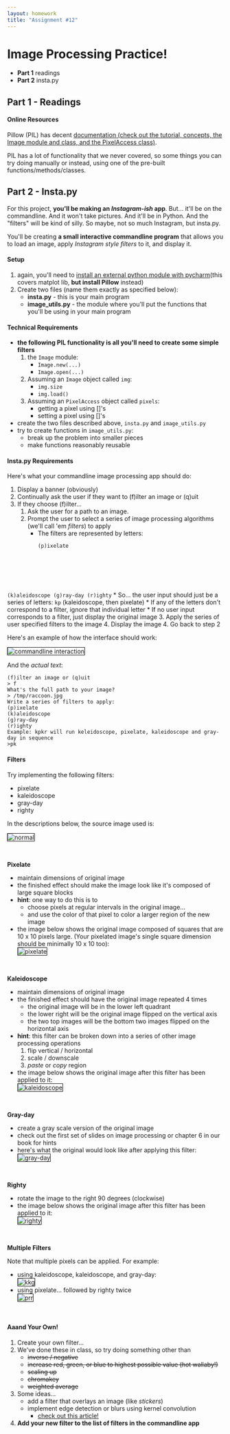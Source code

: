 ```yaml
---
layout: homework
title: "Assignment #12"
---
```


<style>
img {
    border: 1px solid #000;
}

.warning {
    background-color: yellow;
    color: #aa1122;
    font-weight: bold;
}
</style>

# Image Processing Practice!

* __Part 1__ readings
* __Part 2__ insta.py

## Part 1 - Readings


#### Online Resources

Pillow (PIL) has decent [documentation (check out the tutorial, concepts, the Image module and class, and the PixelAccess class)](http://pillow.readthedocs.org/en/3.1.x/index.html). 

PIL has a lot of functionality that we never covered, so some things you can try doing manually or instead, using one of the pre-built functions/methods/classes.
     

## Part 2 - Insta.py

For this project, __you'll be making an _Instagram-ish_ app__. But... it'll be on the commandline. And it won't take pictures. And it'll be in Python. And the "filters" will be kind of silly. So maybe, not so much Instagram, but insta.py.

You'll be creating __a small interactive commandline program__ that allows you to load an image, apply _Instagram style filters_ to it, and display it.

#### Setup

1. again, you'll need to [install an external python module with pycharm](../help.html)(this covers matplot lib, __but install Pillow__ instead)
2. Create two files (name them exactly as specified below):
    * __insta.py__ - this is your main program
    * __image_utils.py__ - the module where you'll put the functions that you'll be using in your main program

#### Technical Requirements

* __the following PIL functionality is all you'll need to create some simple filters__
    1. the <code>Image</code> module:
        * <code>Image.new(...)</code>
        * <code>Image.open(...)</code>
    2. Assuming an <code>Image</code> object called <code>img</code>:
        * <code>img.size</code>
        * <code>img.load()</code>
    3. Assuming an <code>PixelAccess</code> object called <code>pixels</code>:
        * getting a pixel using []'s
        * setting a pixel using []'s
* create the two files described above, <code>insta.py</code> and <code>image_utils.py</code>
* try to create functions in <code>image_utils.py</code>:
    * break up the problem into smaller pieces
    * make functions reasonably reusable


#### Insta.py Requirements

Here's what your commandline image processing app should do:

1. Display a banner (obviously)
2. Continually ask the user if they want to (f)ilter an image or (q)uit
3. If they choose (f)ilter... 
    1. Ask the user for a path to an image. 
    2. Prompt the user to select a series of image processing algorithms (we'll call 'em _filters_) to apply
        * The filters are represented by letters:
            <pre><code data-trim contenteditable>(p)ixelate
(k)aleidoscope
(g)ray-day
(r)ighty</code></pre>
        * So... the user input should just be a series of letters: <code>kp</code> (kaleidoscope, then pixelate)
        * If any of the letters don't correspond to a filter, ignore that individual letter
        * If no user input corresponds to a filter, just display the original image
    3. Apply the series of user specified filters to the image
    4. Display the image
4. Go back to step 2

Here's an example of how the interface should work:

![commandline interaction](../resources/img/hw04_commandline.gif)

And the _actual text_:

<pre><code data-trim contenteditable>(f)ilter an image or (q)uit
> f
What's the full path to your image?
> /tmp/raccoon.jpg
Write a series of filters to apply:
(p)ixelate
(k)aleidoscope
(g)ray-day
(r)ighty
Example: kpkr will run keleidoscope, pixelate, kaleidoscope and gray-day in sequence
>pk
</code></pre>

#### Filters

Try implementing the following filters:

* pixelate
* kaleidoscope
* gray-day
* righty

In the descriptions below, the source image used is:

![normal](../resources/img/hw_04_01.png)

<br>

__Pixelate__

* maintain dimensions of original image
* the finished effect should make the image look like it's composed of large square blocks
* __hint__: one way to do this is to
    * choose pixels at regular intervals in the original image...
    * and use the color of that pixel to color a larger region of the new image
* the image below shows the original image composed of squares that are 10 x 10 pixels large. (Your pixelated image's single square dimension should be minimally 10 x 10 too):
    <br>
    ![pixelate](../resources/img/hw_04_02.png)

<br>

__Kaleidoscope__

* maintain dimensions of original image
* the finished effect should have the original image repeated 4 times
    * the original image will be in the lower left quadrant
    * the lower right will be the original image flipped on the vertical axis
    * the two top images will be the bottom two images flipped on the horizontal axis
* __hint__: this filter can be broken down into a series of other image processing operations
    1. flip vertical / horizontal
    2. scale / downscale 
    3. _paste_ or _copy_ region
* the image below shows the original image after this filter has been applied to it:
    <br>
    ![kaleidoscope](../resources/img/hw_04_03.png)

<br>

__Gray-day__

* create a gray scale version of the original image
* check out the first set of slides on image processing or chapter 6 in our book for hints
* here's what the original would look like after applying this filter:
    <br>
    ![gray-day](../resources/img/hw_04_05.png)


<br>

__Righty__

* rotate the image to the right 90 degrees (clockwise)
* the image below shows the original image after this filter has been applied to it:
    <br>
    ![righty](../resources/img/hw_04_04.png)


<br>

__Multiple Filters__

Note that multiple pixels can be applied. For example:

* using kaleidoscope, kaleidoscope, and gray-day:
    <br>
    ![kkg](../resources/img/hw_04_06.png)
* using pixelate... followed by righty twice
    <br>
    ![prr](../resources/img/hw_04_07.png)
 
<br>

#### Aaand Your Own!

1. Create your own filter...
2. We've done these in class, so try doing something other than
    * <strike>inverse / negative</strike>
    * <strike>increase red, green, or blue to highest possible value (hot wallaby!)</strike>
    * <strike>scaling up</strike>
    * <strike>chromakey</strike>
    * <strike>weighted average</strike>
3. Some ideas...
	* add a filter that overlays an image (like _stickers_)
    * implement edge detection or blurs using  kernel convolution
		* [check out this article!](http://setosa.io/ev/image-kernels/)
4. __Add your new filter to the list of filters in the commandline app__






